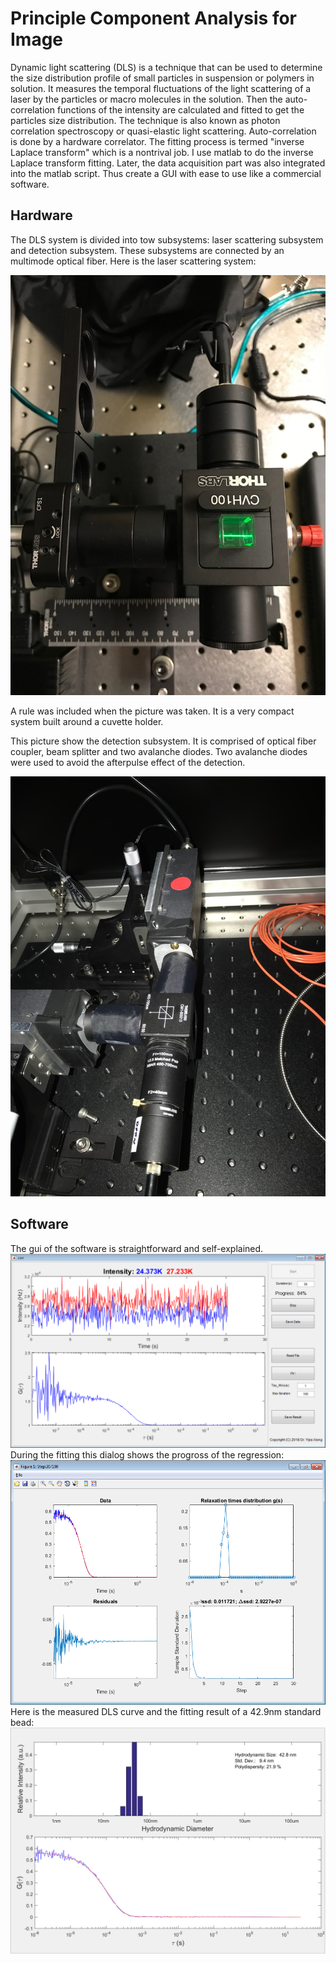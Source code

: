 # Principle Component Analysis for Image
Dynamic light scattering (DLS) is a technique that can be used to determine the size distribution profile of small particles in suspension or polymers in solution. It measures the temporal fluctuations of the light scattering of a laser by the particles or macro molecules in the solution. Then the auto-correlation functions of the intensity are calculated and fitted to get the particles size distribution. The technique is also known as photon correlation spectroscopy or quasi-elastic light scattering. Auto-correlation is done by a hardware correlator. The fitting process is termed "inverse Laplace transform" which is a nontrival job. I use matlab to do the inverse Laplace transform fitting. Later, the data acquisition part was also integrated into the matlab script. Thus create a GUI with ease to use like a commercial software.

## Hardware
The DLS system is divided into tow subsystems: laser scattering subsystem and detection subsystem. These subsystems are connected by an multimode optical fiber. Here is the laser scattering system:

![DLS light scattering](images/dls1.jpg)

A rule was included when the picture was taken. It is a very compact system built around a cuvette holder.

This picture show the detection subsystem. It is comprised of optical fiber coupler, beam splitter and two avalanche diodes. Two avalanche diodes were used to avoid the afterpulse effect of the detection.

![DLS detection system ](images/dls2.jpg)

## Software
The gui of the software is straightforward and self-explained. 
![DLS software](images/yxcorr.png)
During the fitting this dialog shows the progross of the regression:
![DLS software](images/yxcorr-fitting.png)
Here is the measured DLS curve and the fitting result of a 42.9nm standard bead:
![DLS software](images/yxcorr-result.png)